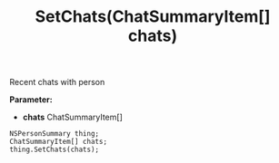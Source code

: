 ﻿---
uid: crmscript_ref_NSPersonSummary_SetChats
title: SetChats(ChatSummaryItem[] chats)
intellisense: NSPersonSummary.SetChats
keywords: NSPersonSummary, GetChats
so.topic: reference
---

Recent chats with person

**Parameter:** 
 - **chats** ChatSummaryItem[]

```crmscript
NSPersonSummary thing;
ChatSummaryItem[] chats;
thing.SetChats(chats);
```

